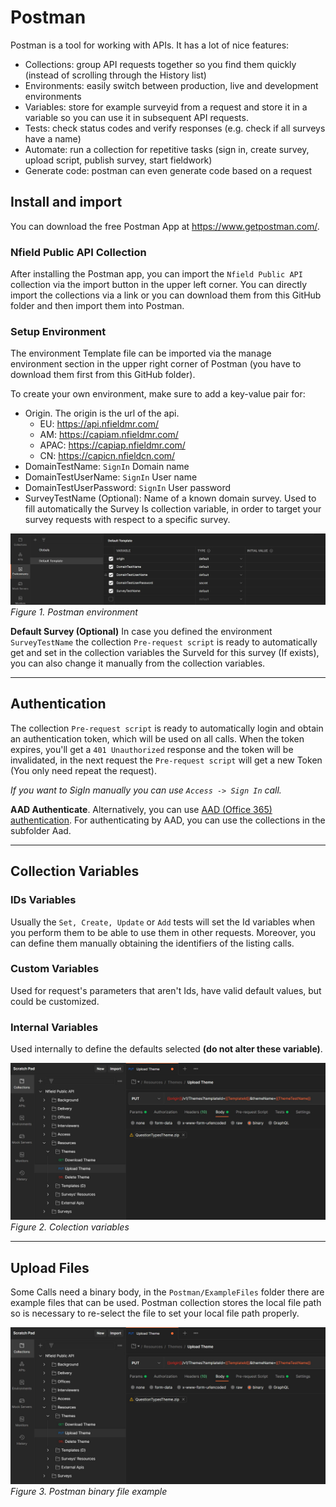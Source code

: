 # Postman

Postman is a tool for working with APIs. It has a lot of nice features: 

* Collections: group API requests together so you find them quickly (instead of scrolling through the History list)
* Environments: easily switch between production, live and development environments
* Variables: store for example surveyid from a request and store it in a variable so you can use it in subsequent API requests.  
* Tests: check status codes and verify responses (e.g. check if all surveys have a name)
* Automate: run a collection for repetitive tasks (sign in, create survey, upload script, publish survey, start fieldwork)
* Generate code: postman can even generate code based on a request

## Install and import

You can download the free Postman App at https://www.getpostman.com/. 

### Nfield Public API Collection

After installing the Postman app, you can import the `Nfield Public API` collection via the import button in the upper left corner. You can directly import the collections via a link or you can download them from this GitHub folder and then import them into Postman. 

### Setup Environment

The environment Template file can be imported via the manage environment section in the upper right corner of Postman (you have to download them first from this GitHub folder). 

To create your own environment, make sure to add a key-value pair for:

- Origin. The origin is the url of the api. 
    - EU: https://api.nfieldmr.com/
    - AM: https://capiam.nfieldmr.com/
    - APAC: https://capiap.nfieldmr.com/
    - CN: https://capicn.nfieldcn.com/
- DomainTestName: `SignIn` Domain name
- DomainTestUserName: `SignIn` User name
- DomainTestUserPassword: `SignIn` User password
- SurveyTestName (Optional): Name of a known domain survey. Used to fill automatically the Survey Is collection variable, in order to target your survey requests with respect to a specific survey.

![Environment Variables](./media/environment.jpg)
*Figure 1. Postman environment*

__Default Survey (Optional)__
In case you defined the environment `SurveyTestName` the collection `Pre-request script` is ready to automatically get and set in the collection variables the SurveId for this survey (If exists), you can also change it manually from the collection variables.

---

## Authentication

The collection `Pre-request script` is ready to automatically login and obtain an authentication token, which will be used on all calls. When the token expires, you'll get a `401 Unauthorized` response and the token will be invalidated, in the next request the `Pre-request script` will get a new Token (You only need repeat the request).

_If you want to SigIn manually you can use `Access -> Sign In` call._

__AAD Authenticate__.
Alternatively, you can use [AAD (Office 365) authentication](Aad/Aad-authentication.md). For authenticating by AAD, you can use the collections in the subfolder Aad.

---

## Collection Variables

### IDs Variables
Usually the `Set, Create, Update` or `Add` tests will set the Id variables when you perform them to be able to use them in other requests. Moreover, you can define them manually obtaining the identifiers of the listing calls.
### Custom Variables
Used for request's parameters that aren't Ids, have valid default values, but could be customized.
### Internal Variables
Used internally to define the defaults selected __(do not alter these variable)__.

![Environment Variables](./media/files.jpg)
*Figure 2. Colection variables*

---

## Upload Files
Some Calls need a binary body, in the `Postman/ExampleFiles` folder there are example files that can be used. 
Postman collection stores the local file path so is necessary to re-select the file to set your local file path properly.

![Environment Variables](./media/files.jpg)
*Figure 3. Postman binary file example*
